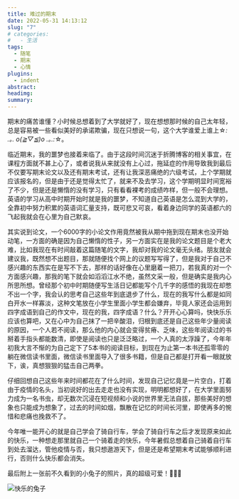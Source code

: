 ```yaml
---
title: 难过的期末
date: 2022-05-31 14:13:12
slug: "7"
# categories:
#   - 生活
tags:
  - 随笔
  - 期末
  - 心情
plugins:
  - indent
abstract: 
headimg: 
summary: 
---
```


期末的痛苦谁懂？小时候总想着到了大学就好了，现在想想那时候的自己太年轻，总是容易被一些看似美好的承诺欺骗，现在只想说一句，这个大学谁爱上谁上☆*: .｡. o(≧▽≦)o .｡.:*☆。

<!-- more -->

临近期末，我的噩梦也接着来临了。由于这段时间沉迷于折腾博客的相关事宜，在课程方面就不甚上心了，或者说我从来就没有上心过，拖延症的作用导致我到最后不仅要写期末论文以及还有期末考试，还有让我深恶痛绝的六级考试，上个学期就应该报名的，但是由于还是觉得太忙了，就来不及去学习，这个学期明显时间宽裕了不少，但是还是懒惰的没有学习，只有看看裸考的成绩咋样，但一般不会理想。英语的学习从高中时期开始时就是我的噩梦，不知道自己英语是怎么混到大学的，全靠初中努力积累的英语词汇量支持，既可悲又可哀，看着身边同学的英语都六的飞起我就会在心里为自己默哀。

其实说到论文，一个6000字的小论文作用竟然被我从期中拖到现在期末也没开始动笔，一方面的确是因为自己懒惰的性子，另一方面实在是我的论文题目是个老大难，比如我现在有时间敲着这篇随笔的文字，我却对我的论文毫无头绪。朋友就会建议我，既然想不出题目，那就随便找个网上的议题写写得了，但是我对于自己不感兴趣的东西实在是写不下去，那样的话好像在心里磨着一把刀，若我真的对一个方面感兴趣，那我的笔下就会如滔滔江水不绝，虽然文采一般，但是确实是我内心所思所想。曾经那个初中时期随便写生活日记都能写个几千字的感悟的我现在却憋不出一个字，我会认的思考自己这些年到底退步了什么，现在的我写什么都是如同白开水一样寡淡，这种文笔放在小学生里面小学生都会嫌弃，毕竟人家还会运用到四字成语到自己的作文中，现在的我，四字成语？什么？开开心心算吗，快快乐乐应该也算吧，又在心中为自己抹了一把辛酸泪，归根到底还是自己这些年少量阅读的原因，一个人若不阅读，那么他的内心就会变得贫瘠、乏味，这些年阅读过的书掰着手指头都能数清，即使是阅读也只是泛泛略过，一个人真的太浮躁了，今年年初我大言不惭的为自己定下了5本书的阅读目标，到现在为止第一本书还孤零零的躺在微信读书里面，微信读书里面导入了很多书籍，但是自己都是打开看一眼就放下，诶，真想狠狠的猛击自己两拳。

仔细回想自己这些年来时间都花在了什么时间，发现自己记忆竟是一片空白，打着由于疫情的名头，当初说好的出去走走也没有实现，明明都想好了，在大学里面努力成为一名书虫，却无数次沉浸在短视频和小说的世界里无法自拔，那些美好的想象也只能成为想象了，过去的时间如烟，飘散在记忆的时间长河里，即使再多的惋惜和悲痛也挽救不了。

今年唯一能开心的就是自己学会了骑自行车，学会了骑自行车之后才发现原来如此的快乐，一种想走那里就自己一个骑着走的快乐，今年暑假总想着自己骑着自行车到处去溜达，管他疫情与否，我只想遨游天下，但是还是希望期末考试能够顺利进行，否则什么快乐都会消失。

最后附上一张前不久看到的小兔子的照片，真的超级可爱！🥰🥰🥰

![快乐的兔子](https://blog.wangyunzi.com/article/image-20220531211516835.png)

